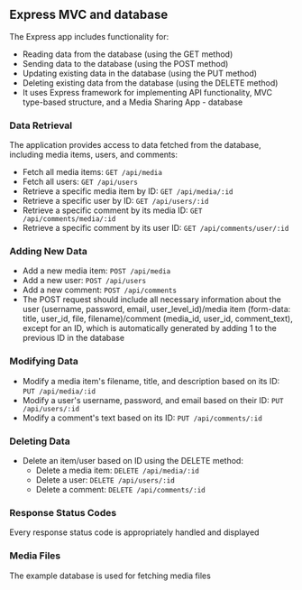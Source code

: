 ## Express MVC and database
The Express app includes functionality for:
- Reading data from the database (using the GET method)
- Sending data to the database (using the POST method)
- Updating existing data in the database (using the PUT method)
- Deleting existing data from the database (using the DELETE method)
- It uses Express framework for implementing API functionality, MVC type-based structure, and a Media Sharing App - database

### Data Retrieval
The application provides access to data fetched from the database, including media items, users, and comments:
- Fetch all media items: `GET /api/media`
- Fetch all users: `GET /api/users`
- Retrieve a specific media item by ID: `GET /api/media/:id`
- Retrieve a specific user by ID: `GET /api/users/:id`
- Retrieve a specific comment by its media ID: `GET /api/comments/media/:id`
- Retrieve a specific comment by its user ID: `GET /api/comments/user/:id`

### Adding New Data
- Add a new media item: `POST /api/media`
- Add a new user: `POST /api/users`
- Add a new comment: `POST /api/comments`
- The POST request should include all necessary information about the user (username, password, email, user_level_id)/media item (form-data: title, user_id, file, filename)/comment (media_id, user_id, comment_text), except for an ID, which is automatically generated by adding 1 to the previous ID in the database

### Modifying Data
- Modify a media item's filename, title, and description based on its ID: `PUT /api/media/:id`
- Modify a user's username, password, and email based on their ID: `PUT /api/users/:id`
- Modify a comment's text based on its ID: `PUT /api/comments/:id`

### Deleting Data
- Delete an item/user based on ID using the DELETE method:
  - Delete a media item: `DELETE /api/media/:id`
  - Delete a user: `DELETE /api/users/:id`
  - Delete a comment: `DELETE /api/comments/:id`

### Response Status Codes
Every response status code is appropriately handled and displayed

### Media Files
The example database is used for fetching media files
